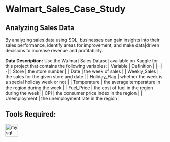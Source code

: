 # Walmart_Sales_Case_Study

## Analyzing Sales Data
By analyzing sales data using SQL, businesses can gain insights into their sales performance, identify areas for improvement, and make data|driven decisions to increase revenue and profitability.

**Data Description:** Use the Walmart Sales Dataset available on Kaggle for this project that contains the following variables:
| Variable | Definition |
|--|--|
| Store | the store number |
| Date | the week of sales |
| Weekly_Sales | the sales for the given store and date |
| Holiday_Flag | whether the week is a special holiday week or not |
| Temperature | the average temperature in the region during the week |
| Fuel_Price | the cost of fuel in the region during the week|
| CPI | the consumer price index in the region |
| Unemployment | the unemployment rate in the region |

## Tools Required:
<div align="left">
   <a href="https://www.mysql.com/" target="_blank" rel="noreferrer">
    <img src="https://skillicons.dev/icons?i=mysql" height="40" alt="mysql logo" width="40" />
    </a>
</div>
